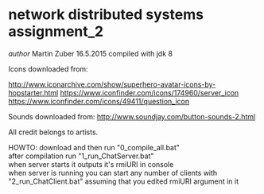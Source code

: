 # network distributed systems assignment_2

_author_ Martin Zuber 16.5.2015
compiled with jdk 8

Icons downloaded from:

http://www.iconarchive.com/show/superhero-avatar-icons-by-hopstarter.html
https://www.iconfinder.com/icons/174960/server_icon
https://www.iconfinder.com/icons/49411/question_icon

Sounds downloaded from:
http://www.soundjay.com/button-sounds-2.html

All credit belongs to artists.


HOWTO:
download and then run "0_compile_all.bat"    
after compilation run "1_run_ChatServer.bat"  
when server starts it outputs it's rmiURI in console  
when server is running you can start any number of clients with "2_run_ChatClient.bat" assuming that you edited rmiURI argument in it  

